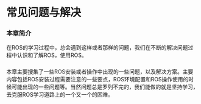 # 常见问题与解决
### 本章简介
在ROS的学习过程中，总会遇到这样或者那样的问题，我们在不断的解决问题过程中认识和了解ROS，使用ROS。
### 
本章主要搜集了一些ROS安装或者操作中出现的一些问题，以及解决方案。主要内容包括ROS安装过程需要注意的一些要点，ROS环境配置和ROS操作使用的时候可能出现的一些问题等。当然问题总是罗列不完的，我们能做的就是坚持学习，去克服ROS学习道路上的一个又一个的困难。